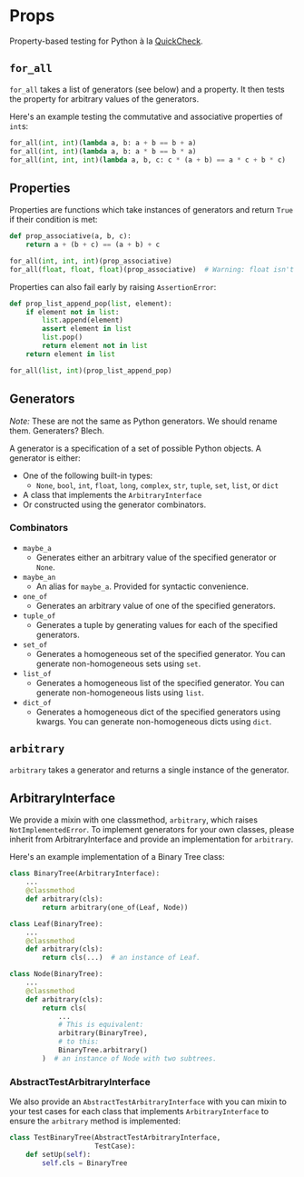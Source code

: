 # Props

Property-based testing for Python à la
[QuickCheck](http://en.wikipedia.org/wiki/QuickCheck).


## `for_all`

`for_all` takes a list of generators (see below) and a property. It then tests
the property for arbitrary values of the generators.

Here's an example testing the commutative and associative properties of
`int`s:

~~~ python
for_all(int, int)(lambda a, b: a + b == b + a)
for_all(int, int)(lambda a, b: a * b == b * a)
for_all(int, int, int)(lambda a, b, c: c * (a + b) == a * c + b * c)
~~~


## Properties

Properties are functions which take instances of generators and return `True`
if their condition is met:

~~~ python
def prop_associative(a, b, c):
    return a + (b + c) == (a + b) + c

for_all(int, int, int)(prop_associative)
for_all(float, float, float)(prop_associative)  # Warning: float isn't actually associative!
~~~

Properties can also fail early by raising `AssertionError`:

~~~ python
def prop_list_append_pop(list, element):
    if element not in list:
        list.append(element)
        assert element in list
        list.pop()
        return element not in list
    return element in list

for_all(list, int)(prop_list_append_pop)
~~~


## Generators

*Note:* These are not the same as Python generators. We should rename them.
Generaters? Blech.

A generator is a specification of a set of possible Python objects. A
generator is either:

- One of the following built-in types:
    - `None`, `bool`, `int`, `float`, `long`, `complex`, `str`, `tuple`,
      `set`, `list`, or `dict`
- A class that implements the `ArbitraryInterface`
- Or constructed using the generator combinators.

### Combinators

- `maybe_a`
    - Generates either an arbitrary value of the specified generator or `None`.
- `maybe_an`
    - An alias for `maybe_a`. Provided for syntactic convenience.
- `one_of`
    - Generates an arbitrary value of one of the specified generators.
- `tuple_of`
    - Generates a tuple by generating values for each of the specified
      generators.
- `set_of`
    - Generates a homogeneous set of the specified generator. You can
      generate non-homogeneous sets using `set`.
- `list_of`
    - Generates a homogeneous list of the specified generator. You can
      generate non-homogeneous lists using `list`.
- `dict_of`
    - Generates a homogeneous dict of the specified generators using kwargs.
      You can generate non-homogeneous dicts using `dict`.

## `arbitrary`

`arbitrary` takes a generator and returns a single instance of the generator.


## ArbitraryInterface

We provide a mixin with one classmethod, `arbitrary`, which raises
`NotImplementedError`. To implement generators for your own classes, please
inherit from ArbitraryInterface and provide an implementation for `arbitrary`.

Here's an example implementation of a Binary Tree class:

~~~ python
class BinaryTree(ArbitraryInterface):
    ...
    @classmethod
    def arbitrary(cls):
        return arbitrary(one_of(Leaf, Node))

class Leaf(BinaryTree):
    ...
    @classmethod
    def arbitrary(cls):
        return cls(...)  # an instance of Leaf.

class Node(BinaryTree):
    ...
    @classmethod
    def arbitrary(cls):
        return cls(
            ...
            # This is equivalent:
            arbitrary(BinaryTree),
            # to this:
            BinaryTree.arbitrary()
        )  # an instance of Node with two subtrees.
~~~


### AbstractTestArbitraryInterface

We also provide an `AbstractTestArbitraryInterface` with you can mixin to
your test cases for each class that implements `ArbitraryInterface` to
ensure the `arbitrary` method is implemented:

~~~ python
class TestBinaryTree(AbstractTestArbitraryInterface,
                     TestCase):
    def setUp(self):
        self.cls = BinaryTree
~~~
